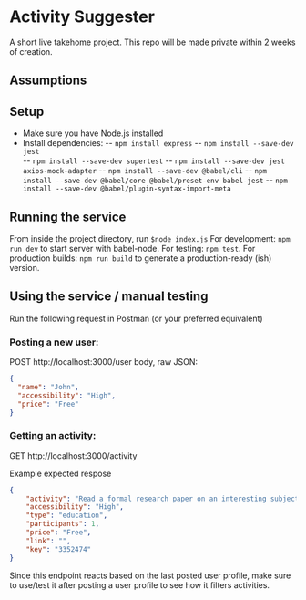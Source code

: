 # Activity Suggester

A short live takehome project. This repo will be made private within 2 weeks of creation.

 ## Assumptions

 ## Setup

  - Make sure you have Node.js installed
  - Install dependencies:
    -- `npm install express`
    -- `npm install --save-dev jest`  
    -- `npm install --save-dev supertest`
    -- `npm install --save-dev jest axios-mock-adapter`
    -- `npm install --save-dev @babel/cli`
    -- `npm install --save-dev @babel/core @babel/preset-env babel-jest`
    -- `npm install --save-dev @babel/plugin-syntax-import-meta`

 ## Running the service

From inside the project directory, run `$node index.js`
For development: `npm run dev` to start server with babel-node.
For testing: `npm test`.
For production builds: `npm run build` to generate a production-ready (ish) version.

 ## Using the service / manual testing

Run the following request in Postman (or your preferred equivalent)

 ### Posting a new user:

POST http://localhost:3000/user
body, raw JSON:
```json
{
  "name": "John",
  "accessibility": "High",
  "price": "Free"
}
```

 ### Getting an activity:

GET http://localhost:3000/activity

Example expected respose
```json
{
    "activity": "Read a formal research paper on an interesting subject",
    "accessibility": "High",
    "type": "education",
    "participants": 1,
    "price": "Free",
    "link": "",
    "key": "3352474"
}
```

Since this endpoint reacts based on the last posted user profile, make sure to use/test it after posting a user profile to see how it filters activities.


